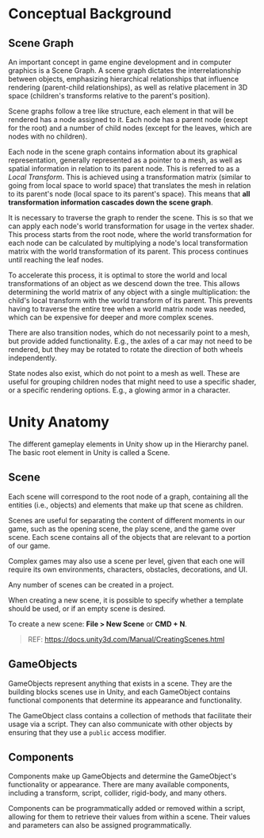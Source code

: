 # Conceptual Background

## Scene Graph

An important concept in game engine development and in computer graphics is a Scene Graph. A scene graph dictates the interrelationship between objects, emphasizing hierarchical relationships that influence rendering (parent-child relationships), as well as relative placement in 3D space (children's transforms relative to the parent's position).

Scene graphs follow a tree like structure, each element in that will be rendered has a node assigned to it. Each node has a parent node (except for the root) and a number of child nodes (except for the leaves, which are nodes with no children).

Each node in the scene graph contains information about its graphical representation, generally represented as a pointer to a mesh, as well as spatial information in relation to its parent node. This is referred to as a *Local Transform*. This is achieved using a transformation matrix (similar to going from local space to world space) that translates the mesh in relation to its parent's node (local space to its parent's space). This means that **all transformation information cascades down the scene graph**.

It is necessary to traverse the graph to render the scene. This is so that we can apply each node's world transformation for usage in the vertex shader. This process starts from the root node, where the world transformation for each node can be calculated by multiplying a node's local transformation matrix with the world transformation of its parent. This process continues until reaching the leaf nodes.

To accelerate this process, it is optimal to store the world and local transformations of an object as we descend down the tree. This allows determining the world matrix of any object with a single multiplication: the child's local transform with the world transform of its parent. This prevents having to traverse the entire tree when a world matrix node was needed, which can be expensive for deeper and more complex scenes.

There are also transition nodes, which do not necessarily point to a mesh, but provide added functionality. E.g., the axles of a car may not need to be rendered, but they may be rotated to rotate the direction of both wheels independently.

State nodes also exist, which do not point to a mesh as well. These are useful for grouping children nodes that might need to use a specific shader, or a specific rendering options. E.g., a glowing armor in a character.


# Unity Anatomy

The different gameplay elements in Unity show up in the Hierarchy panel. The basic root element in Unity is called a Scene. 


## Scene

Each scene will correspond to the root node of a graph, containing all the entities (i.e., objects) and elements that make up that scene as children.

Scenes are useful for separating the content of different moments in our game, such as the opening scene, the play scene, and the game over scene. Each scene contains all of the objects that are relevant to a portion of our game.

Complex games may also use a scene per level, given that each one will require its own environments, characters, obstacles, decorations, and UI.

Any number of scenes can be created in a project.

When creating a new scene, it is possible to specify whether a template should be used, or if an empty scene is desired.

To create a new scene: **File > New Scene** or **CMD + N**.

> REF: https://docs.unity3d.com/Manual/CreatingScenes.html


## GameObjects

GameObjects represent anything that exists in a scene. They are the building blocks scenes use in Unity, and each GameObject contains functional components that determine its appearance and functionality.

The GameObject class contains a collection of methods that facilitate their usage via a script. They can also communicate with other objects by ensuring that they use a `public` access modifier. 


## Components

Components make up GameObjects and determine the GameObject's functionality or appearance. There are many available components, including a transform, script, collider, rigid-body, and many others.

Components can be programmatically added or removed within a script, allowing for them to retrieve their values from within a scene. Their values and parameters can also be assigned programmatically.
